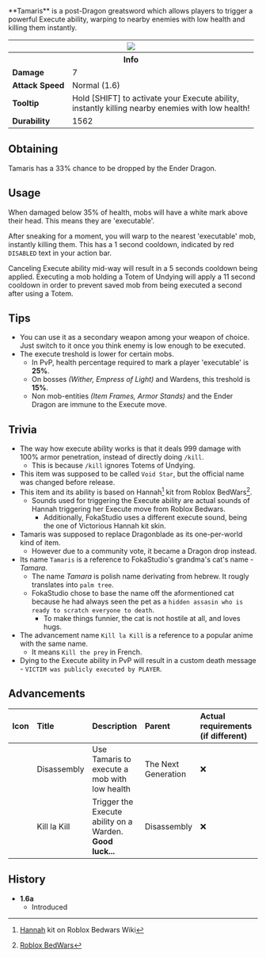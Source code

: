 <div class="result foka-infobox-grid" markdown>
<div markdown class="foka-infobox-text">
**Tamaris** is a post-Dragon greatsword which allows players to trigger a powerful Execute ability, warping to nearby enemies with low health and killing them instantly.
</div>
<div class="foka-infobox-table">
  <table id="foka-infobox--item">
	<tr>
		<th colspan="2" class="foka-infobox--top-image"><img src="../../assets/items/tamaris.png"></th>
	</tr>
	<tr>
		<th colspan="2">Info</th>
	</tr>
	<tr>
		<td><b>Damage</b></td>
		<td>7</i></td>
	</tr>
	<tr>
		<td><b>Attack Speed</b></td>
		<td>Normal (1.6)<i></i></td>
	</tr>
	<tr>
		<td><b>Tooltip</b></td>
		<td>
		Hold [SHIFT] to activate your Execute ability,
		<br>
        instantly killing nearby enemies with low health!
		</td>
	</tr>
	<tr>
		<td><b>Durability</b></td>
		<td>1562</td>
	</tr>
</table>
</div>
</div>

## Obtaining
Tamaris has a 33% chance to be dropped by the Ender Dragon.

## Usage
When damaged below 35% of health, mobs will have a white mark above their head. This means they are 'executable'. 

After sneaking for a moment, you will warp to the nearest 'executable' mob, instantly killing them. This has a 1 second cooldown, indicated by red `DISABLED` text in your action bar.

Canceling Execute ability mid-way will result in a 5 seconds cooldown being applied. Executing a mob holding a <i class="icon-minecraft icon-minecraft-totem-of-undying"></i>Totem of Undying will apply a 11 second cooldown in order to prevent saved mob from being executed a second after using a Totem.

## Tips
- You can use it as a secondary weapon among your weapon of choice. Just switch to it once you think enemy is low enough to be executed.
- The execute treshold is lower for certain mobs.
    - In PvP, health percentage required to mark a player 'executable' is **25%**.
    - On bosses *(Wither, Empress of Light)* and Wardens, this treshold is **15%**.
    - Non mob-entities *(Item Frames, Armor Stands)* and the Ender Dragon are immune to the Execute move.

## Trivia
- The way how execute ability works is that it deals 999 damage with 100% armor penetration, instead of directly doing `/kill`.
    - This is because `/kill` ignores <i class="icon-minecraft icon-minecraft-totem-of-undying"></i>Totems of Undying.
- This item was supposed to be called `Void Star`, but the official name was changed before release.
- This item and its ability is based on Hannah[^1] kit from Roblox BedWars[^2].
    - Sounds used for triggering the Execute ability are actual sounds of Hannah triggering her Execute move from Roblox Bedwars.
        - Additionally, FokaStudio uses a different execute sound, being the one of Victorious Hannah kit skin.
- Tamaris was supposed to replace Dragonblade as its one-per-world kind of item.
    - However due to a community vote, it became a Dragon drop instead.
- Its name `Tamaris` is a reference to FokaStudio's grandma's cat's name - *Tamara*.
    - The name *Tamara* is polish name derivating from hebrew. It rougly translates into `palm tree`.
    - FokaStudio chose to base the name off the aformentioned cat because he had always seen the pet as a `hidden assasin who is ready to scratch everyone to death`.
        - To make things funnier, the cat is not hostile at all, and loves hugs.
- The advancement name `Kill la Kill` is a reference to a popular anime with the same name.
    - It means `Kill the prey` in French.
- Dying to the Execute ability in PvP will result in a custom death message - `VICTIM was publicly executed by PLAYER`.

## Advancements
| Icon | Title | Description | Parent | Actual requirements (if different) | Resource Location |
| :--- | :--- | :--- | :--- | :--- | :--- |
| <div class="adv-div"><i class="adv adv-task"></i><i class="icon-adv icon-fsee icon-fsee-tamaris"></i></div> | Disassembly | Use Tamaris to execute a mob with low health | The Next Generation | :x: | `fokastudio:end/dragons_den/disassembly` |
| <div class="adv-div"><i class="adv adv-challenge"></i><i class="icon-adv icon-fsee icon-fsee-tamaris"></i></div> | Kill la Kill | Trigger the Execute ability on a Warden. **Good luck...** | Disassembly | :x: | `fokastudio:end/dragons_den/kill_la_kill` |

## History
- **1.6a**
    - Introduced

[^1]: [Hannah](https://robloxbedwars.fandom.com/wiki/Hannah) kit on Roblox Bedwars Wiki
[^2]: [Roblox BedWars](https://www.roblox.com/games/6872265039/)
